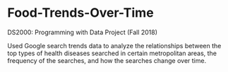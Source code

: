 # Food-Trends-Over-Time
DS2000: Programming with Data Project (Fall 2018)

Used Google search trends data to analyze the relationships between the top types of health diseases searched in certain metropolitan areas, the frequency of the searches, and how the searches change over time. 
